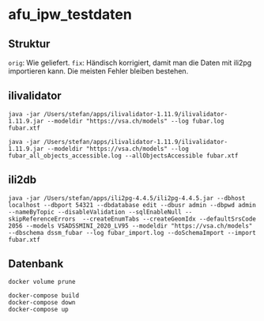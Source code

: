 # afu_ipw_testdaten

## Struktur
`orig`: Wie geliefert.
`fix`: Händisch korrigiert, damit man die Daten mit ili2pg importieren kann. Die meisten Fehler bleiben bestehen.

## ilivalidator
```
java -jar /Users/stefan/apps/ilivalidator-1.11.9/ilivalidator-1.11.9.jar --modeldir "https://vsa.ch/models" --log fubar.log fubar.xtf

java -jar /Users/stefan/apps/ilivalidator-1.11.9/ilivalidator-1.11.9.jar --modeldir "https://vsa.ch/models" --log fubar_all_objects_accessible.log --allObjectsAccessible fubar.xtf
```

## ili2db
```
java -jar /Users/stefan/apps/ili2pg-4.4.5/ili2pg-4.4.5.jar --dbhost localhost --dbport 54321 --dbdatabase edit --dbusr admin --dbpwd admin --nameByTopic --disableValidation --sqlEnableNull --skipReferenceErrors  --createEnumTabs --createGeomIdx --defaultSrsCode 2056 --models VSADSSMINI_2020_LV95 --modeldir "https://vsa.ch/models" --dbschema dssm_fubar --log fubar_import.log --doSchemaImport --import fubar.xtf
```

## Datenbank
```
docker volume prune

docker-compose build
docker-compose down
docker-compose up
```